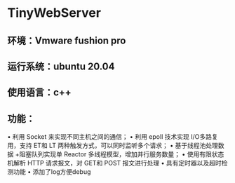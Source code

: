 # TinyWebServer
## 环境：Vmware fushion pro
## 运行系统：ubuntu 20.04
## 使用语言：c++
## 功能：
• 利用 Socket 来实现不同主机之间的通信； 
• 利用 epoll 技术实现 I/O多路复用，支持 ET和 LT 两种触发方式，可以同时监听多个请求； 
• 基于线程池处理数据 +阻塞队列实现单 Reactor 多线程模型，增加并行服务数量； 
• 使用有限状态机解析 HTTP 请求报文，对 GET和 POST 报文进行处理
• 具有定时器以及超时检测功能
• 添加了log方便debug
